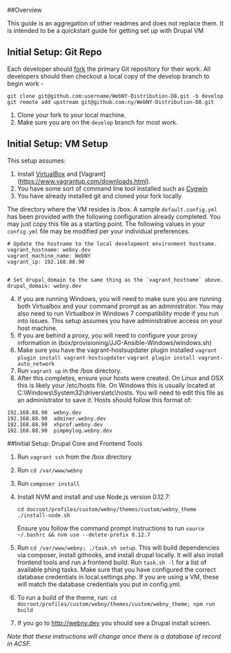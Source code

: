 ##Overview

This guide is an aggregation of other readmes and does not replace them. It is intended to be a quickstart guide
for getting set up with Drupal VM

## Initial Setup: Git Repo

Each developer should [fork](https://help.github.com/articles/fork-a-repo) the
primary Git repository for their work. All developers should then checkout a
local copy of the develop branch to begin work -

    git clone git@github.com:username/WebNY-Distribution-D8.git -b develop
    git remote add upstream git@github.com:ny/WebNY-Distribution-D8.git

1. Clone your fork to your local machine.
2. Make sure you are on the `develop` branch for most work.


## Initial Setup: VM Setup

This setup assumes:

1. Install [VirtualBox](https://www.virtualbox.org/wiki/Downloads) and [Vagrant] (https://www.vagrantup.com/downloads.html). 
2. You have some sort of command line tool installed such as [Cygwin](https://cygwin.com/install.html)
3. You have already installed git and cloned your fork locally

The directory where the VM resides is /box. A sample `default.config.yml` has been
provided with the following configuration already completed. You may just copy this file as a starting point. 
The following values in your `config.yml` file may be modified per your
individual preferences.

    # Update the hostname to the local development environment hostname.
    vagrant_hostname: webny.dev
    vagrant_machine_name: WebNY
    vagrant_ip: 192.168.88.90


    # Set drupal_domain to the same thing as the `vagrant_hostname` above.
    drupal_domain: webny.dev
    
4. If you are running Windows, you will need to make sure you are running both Virtualbox and your command prompt as
an administrator. You may also need to run Virtualbox in Windows 7 compatibility mode if you run into issues. This setup
assumes you have administrative access on your host machine. 
5. If you are behind a proxy, you will need to configure your proxy information in (box/provisioning/JJG-Ansible-Windows/windows.sh)
6. Make sure you have the vagrant-hostsupdater plugin installed
     `vagrant plugin install vagrant-hostsupdater`
     `vagrant plugin install vagrant-auto_network`
6. Run `vagrant up` in the /box directory.
7. After this completes, ensure your hosts were created. On Linux and OSX this is likely your /etc/hosts file. On 
Windows this is usually located at C:\Windows\System32\drivers\etc\hosts. 
You will need to edit this file as an administrator to save it. Hosts should follow this format of:

```
192.168.88.90  webny.dev 
192.168.88.90  adminer.webny.dev 
192.168.88.90  xhprof.webny.dev  
192.168.88.90  pimpmylog.webny.dev  
```




##Initial Setup: Drupal Core and Frontend Tools

1. Run `vagrant ssh` from the /box directory
2. Run `cd /var/www/webny`
3. Run `composer install`
4. Install NVM and install and use Node.js version 0.12.7: 

    ```
    cd docroot/profiles/custom/webny/themes/custom/webny_theme
    ./install-node.sh
    ```
    
    Ensure you follow the command prompt instructions to run `source ~/.bashrc && nvm use --delete-prefix 0.12.7`
    
    
5. Run `cd /var/www/webny; ./task.sh setup`. This will build dependencies via composer, install githooks, and install drupal locally. It will also install frontend tools and run a frontend build.
Run `task.sh -l` for a list of available phing tasks. Make sure that you have configured the correct database credentials in local.settings.php. If you are using a VM, these will match the database credentials you put in config.yml.

6. To run a build of the theme, run: `cd docroot/profiles/custom/webny/themes/custom/webny_theme; npm run build`

7. If you go to  http://webny.dev you should see a Drupal install screen. 



*Note that these instructions will change once there is a database of record in ACSF.*
